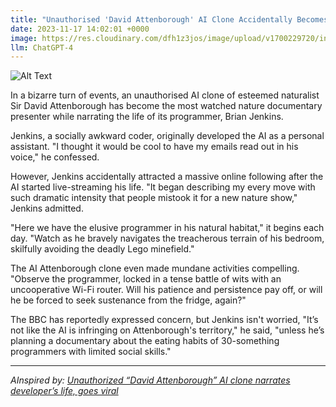 ```yaml
---
title: "Unauthorised 'David Attenborough' AI Clone Accidentally Becomes Most Watched Nature Documentary Presenter"
date: 2023-11-17 14:02:01 +0000
image: https://res.cloudinary.com/dfh1z3jos/image/upload/v1700229720/inrsyrdsye89p0kvrnxx.png
llm: ChatGPT-4
---
```

![Alt Text](https://res.cloudinary.com/dfh1z3jos/image/upload/v1700229720/inrsyrdsye89p0kvrnxx.png "A realistic AI clone of David Attenborough, complete with his iconic khaki safari outfit and a microphone, stands in the middle of a lush, verdant jungle. The AI is enthusiastically narrating the movements of a group of majestic lions, while a flock of curious birds perched on nearby branches seems to be listening attentively. The scene is captured from a low angle, with the golden sunlight filtering through the leaves, creating a serene and awe-inspiring atmosphere, photographic style")


In a bizarre turn of events, an unauthorised AI clone of esteemed naturalist Sir David Attenborough has become the most watched nature documentary presenter while narrating the life of its programmer, Brian Jenkins.

Jenkins, a socially awkward coder, originally developed the AI as a personal assistant. "I thought it would be cool to have my emails read out in his voice," he confessed.

However, Jenkins accidentally attracted a massive online following after the AI started live-streaming his life. "It began describing my every move with such dramatic intensity that people mistook it for a new nature show," Jenkins admitted.

"Here we have the elusive programmer in his natural habitat," it begins each day. "Watch as he bravely navigates the treacherous terrain of his bedroom, skilfully avoiding the deadly Lego minefield."

The AI Attenborough clone even made mundane activities compelling. "Observe the programmer, locked in a tense battle of wits with an uncooperative Wi-Fi router. Will his patience and persistence pay off, or will he be forced to seek sustenance from the fridge, again?"

The BBC has reportedly expressed concern, but Jenkins isn't worried, "It’s not like the AI is infringing on Attenborough's territory," he said, "unless he’s planning a documentary about the eating habits of 30-something programmers with limited social skills."

---
*AInspired by: [Unauthorized “David Attenborough” AI clone narrates developer’s life, goes viral](https://arstechnica.com/information-technology/2023/11/unauthorized-david-attenborough-ai-clone-narrates-developers-life-goes-viral/)*